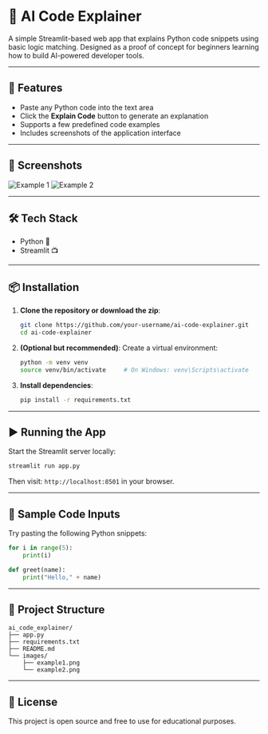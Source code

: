 # 🧠 AI Code Explainer

A simple Streamlit-based web app that explains Python code snippets using basic logic matching. Designed as a proof of concept for beginners learning how to build AI-powered developer tools.

---

## 🚀 Features

- Paste any Python code into the text area
- Click the **Explain Code** button to generate an explanation
- Supports a few predefined code examples
- Includes screenshots of the application interface

---

## 📸 Screenshots

![Example 1](images/example1.png)
![Example 2](images/example2.png)

---

## 🛠️ Tech Stack

- Python 🐍
- Streamlit 📺

---

## 📦 Installation

1. **Clone the repository or download the zip**:
   ```bash
   git clone https://github.com/your-username/ai-code-explainer.git
   cd ai-code-explainer
   ```

2. **(Optional but recommended)**: Create a virtual environment:
   ```bash
   python -m venv venv
   source venv/bin/activate     # On Windows: venv\Scripts\activate
   ```

3. **Install dependencies**:
   ```bash
   pip install -r requirements.txt
   ```

---

## ▶️ Running the App

Start the Streamlit server locally:

```bash
streamlit run app.py
```

Then visit: `http://localhost:8501` in your browser.

---

## 🧪 Sample Code Inputs

Try pasting the following Python snippets:

```python
for i in range(5):
    print(i)
```

```python
def greet(name):
    print("Hello," + name)
```

---

## 📁 Project Structure

```
ai_code_explainer/
├── app.py
├── requirements.txt
├── README.md
└── images/
    ├── example1.png
    └── example2.png
```

---

## 📝 License

This project is open source and free to use for educational purposes.
